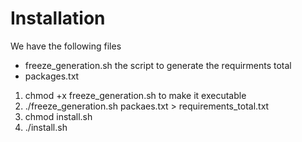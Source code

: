 # Installation 

We have the following files 

+ freeze_generation.sh the script to generate the requirments total 
+ packages.txt

1. chmod +x freeze_generation.sh to make it executable
2. ./freeze_generation.sh packaes.txt > requirements_total.txt
3. chmod install.sh
4. ./install.sh

